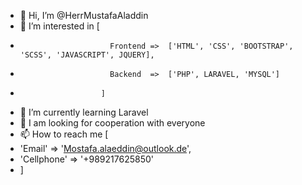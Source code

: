 - 👋 Hi, I’m @HerrMustafaAladdin
- 👀 I’m interested in [
-                         Frontend =>  ['HTML', 'CSS', 'BOOTSTRAP', 'SCSS', 'JAVASCRIPT', JQUERY],
-                         Backend  =>  ['PHP', LARAVEL, 'MYSQL']
-                       ]
- 🌱 I’m currently learning Laravel
- 💞️ I am looking for cooperation with everyone
- 📫 How to reach me [
-   'Email'      =>  'Mostafa.alaeddin@outlook.de',
-   'Cellphone'  =>  '+989217625850'
- ]
